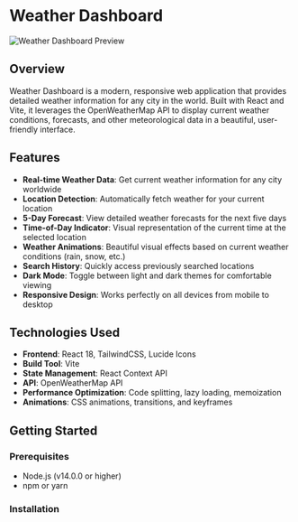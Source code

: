 # Weather Dashboard

![Weather Dashboard Preview](https://i.imgur.com/PLACEHOLDER.jpg)

## Overview

Weather Dashboard is a modern, responsive web application that provides detailed weather information for any city in the world. Built with React and Vite, it leverages the OpenWeatherMap API to display current weather conditions, forecasts, and other meteorological data in a beautiful, user-friendly interface.

## Features

- **Real-time Weather Data**: Get current weather information for any city worldwide
- **Location Detection**: Automatically fetch weather for your current location
- **5-Day Forecast**: View detailed weather forecasts for the next five days
- **Time-of-Day Indicator**: Visual representation of the current time at the selected location
- **Weather Animations**: Beautiful visual effects based on current weather conditions (rain, snow, etc.)
- **Search History**: Quickly access previously searched locations
- **Dark Mode**: Toggle between light and dark themes for comfortable viewing
- **Responsive Design**: Works perfectly on all devices from mobile to desktop

## Technologies Used

- **Frontend**: React 18, TailwindCSS, Lucide Icons
- **Build Tool**: Vite
- **State Management**: React Context API
- **API**: OpenWeatherMap API
- **Performance Optimization**: Code splitting, lazy loading, memoization
- **Animations**: CSS animations, transitions, and keyframes

## Getting Started

### Prerequisites

- Node.js (v14.0.0 or higher)
- npm or yarn

### Installation

